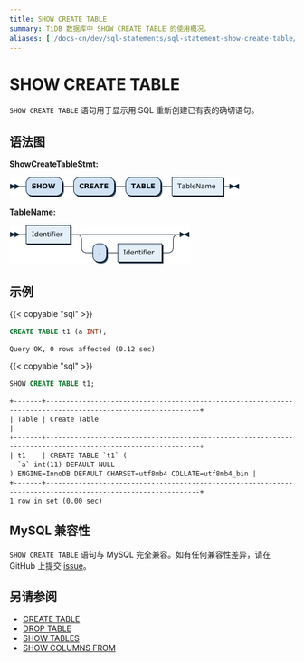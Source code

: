 ```yaml
---
title: SHOW CREATE TABLE
summary: TiDB 数据库中 SHOW CREATE TABLE 的使用概况。
aliases: ['/docs-cn/dev/sql-statements/sql-statement-show-create-table/','/docs-cn/dev/reference/sql/statements/show-create-table/']
---
```


# SHOW CREATE TABLE

`SHOW CREATE TABLE` 语句用于显示用 SQL 重新创建已有表的确切语句。

## 语法图

**ShowCreateTableStmt:**

![ShowCreateTableStmt](/media/sqlgram/ShowCreateTableStmt.png)

**TableName:**

![TableName](/media/sqlgram/TableName.png)

## 示例

{{< copyable "sql" >}}

```sql
CREATE TABLE t1 (a INT);
```

```
Query OK, 0 rows affected (0.12 sec)
```

{{< copyable "sql" >}}

```sql
SHOW CREATE TABLE t1;
```

```
+-------+------------------------------------------------------------------------------------------------------------+
| Table | Create Table                                                                                               |
+-------+------------------------------------------------------------------------------------------------------------+
| t1    | CREATE TABLE `t1` (
  `a` int(11) DEFAULT NULL
) ENGINE=InnoDB DEFAULT CHARSET=utf8mb4 COLLATE=utf8mb4_bin |
+-------+------------------------------------------------------------------------------------------------------------+
1 row in set (0.00 sec)
```

## MySQL 兼容性

`SHOW CREATE TABLE` 语句与 MySQL 完全兼容。如有任何兼容性差异，请在 GitHub 上提交 [issue](/report-issue.md)。

## 另请参阅

* [CREATE TABLE](/sql-statements/sql-statement-create-table.md)
* [DROP TABLE](/sql-statements/sql-statement-drop-table.md)
* [SHOW TABLES](/sql-statements/sql-statement-show-tables.md)
* [SHOW COLUMNS FROM](/sql-statements/sql-statement-show-columns-from.md)
